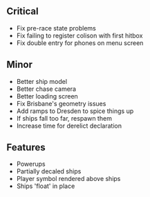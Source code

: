 
## Critical

 * Fix pre-race state problems
 * Fix failing to register colison with first hitbox
 * Fix double entry for phones on menu screen 
 
## Minor

 * Better ship model
 * Better chase camera
 * Better loading screen
 * Fix Brisbane's geometry issues
 * Add ramps to Dresden to spice things up
 * If ships fall too far, respawn them
 * Increase time for derelict declaration
 


## Features

 * Powerups
 * Partially decaled ships
 * Player symbol rendered above ships
 * Ships 'float' in place
